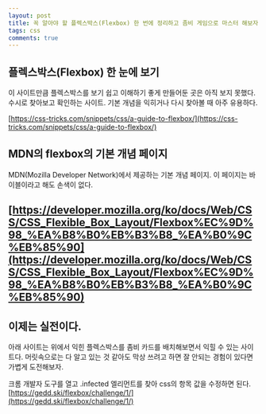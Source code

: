 ```yaml
---
layout: post
title: 꼭 알아야 할 플렉스박스(Flexbox) 한 번에 정리하고 좀비 게임으로 마스터 해보자.
tags: css
comments: true
---
```

     
## 플렉스박스(Flexbox) 한 눈에 보기
이 사이트만큼 플렉스박스를 보기 쉽고 이해하기 좋게 만들어둔 곳은 아직 보지 못했다. 수시로 찾아보고 확인하는 사이트. 기본 개념을 익히거나 다시 찾아볼 때 아주 유용하다.     
     
[https://css-tricks.com/snippets/css/a-guide-to-flexbox/](https://css-tricks.com/snippets/css/a-guide-to-flexbox/)    
     
## MDN의 flexbox의 기본 개념 페이지
MDN(Mozilla Developer Network)에서 제공하는 기본 개념 페이지. 이 페이지는 바이블이라고 해도 손색이 없다.     
     
[https://developer.mozilla.org/ko/docs/Web/CSS/CSS_Flexible_Box_Layout/Flexbox%EC%9D%98_%EA%B8%B0%EB%B3%B8_%EA%B0%9C%EB%85%90](https://developer.mozilla.org/ko/docs/Web/CSS/CSS_Flexible_Box_Layout/Flexbox%EC%9D%98_%EA%B8%B0%EB%B3%B8_%EA%B0%9C%EB%85%90)
---

## 이제는 실전이다.
아래 사이트는 위에서 익힌 플렉스박스를 좀비 카드를 배치해보면서 익힐 수 있는 사이트다. 머릿속으로는 다 알고 있는 것 같아도 막상 쓰려고 하면 잘 안되는 경험이 있다면 가볍게 도전해보자.  
    
크롬 개발자 도구를 열고 .infected 엘리먼트를 찾아 css의 항목 값을 수정하면 된다.
[https://gedd.ski/flexbox/challenge/1/](https://gedd.ski/flexbox/challenge/1/)
      